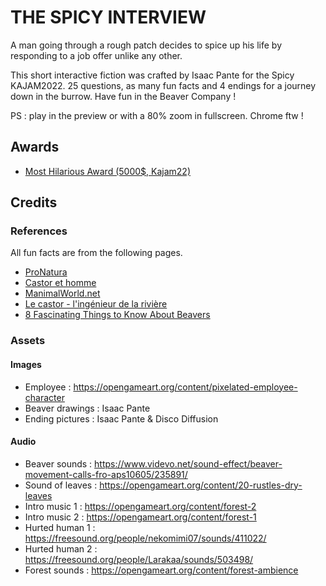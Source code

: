 # THE SPICY INTERVIEW

A man going through a rough patch decides to spice up his life by responding to a job offer unlike any other.

This short interactive fiction was crafted by Isaac Pante for the Spicy KAJAM2022. 25 questions, as many fun facts and 4 endings for a journey down in the burrow. Have fun in the Beaver Company !

PS : play in the preview or with a 80% zoom in fullscreen. Chrome ftw !

## Awards

-  [Most Hilarious Award (5000$, Kajam22)](https://youtu.be/Pt6dph3BPJM?t=1891)

## Credits

### References

All fun facts are from the following pages.

-  [ProNatura](https://www.pronatura.ch/fr/dico-castor)
-  [Castor et homme](http://www.castorethomme.org/)
-  [ManimalWorld.net](https://www.manimalworld.net/pages/castoridae/castor.html)
-  [Le castor - l'ingénieur de la rivière](https://www.youtube.com/watch?v=6d1JVUVcLNs)
-  [8 Fascinating Things to Know About Beavers](https://www.treehugger.com/beavers-things-know-about-natures-landscape-engineers-4863345)

### Assets

#### Images

-  Employee : https://opengameart.org/content/pixelated-employee-character
-  Beaver drawings : Isaac Pante
-  Ending pictures : Isaac Pante & Disco Diffusion

#### Audio

-  Beaver sounds : https://www.videvo.net/sound-effect/beaver-movement-calls-fro-aps10605/235891/
-  Sound of leaves : https://opengameart.org/content/20-rustles-dry-leaves
-  Intro music 1 : https://opengameart.org/content/forest-2
-  Intro music 2 : https://opengameart.org/content/forest-1
-  Hurted human 1 : https://freesound.org/people/nekomimi07/sounds/411022/
-  Hurted human 2 : https://freesound.org/people/Larakaa/sounds/503498/
-  Forest sounds : https://opengameart.org/content/forest-ambience
